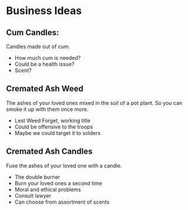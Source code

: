 # Business Ideas

## Cum Candles:

Candles made out of cum.

 - How much cum is needed?
 - Could be a health issue?
 - Scent?

## Cremated Ash Weed

The ashes of your loved ones mixed in the soil of a pot plant.
So you can smoke it up with them once more.

 - Lest Weed Forget, working title
 - Could be offensive to the troops
 - Maybe we could target it to solders

## Cremated Ash Candles

Fuse the ashes of your loved one with a candle.

 - The double burner
 - Burn your loved ones a second time
 - Moral and ethical problems
 - Consult lawyer
 - Can choose from assortment of scents
